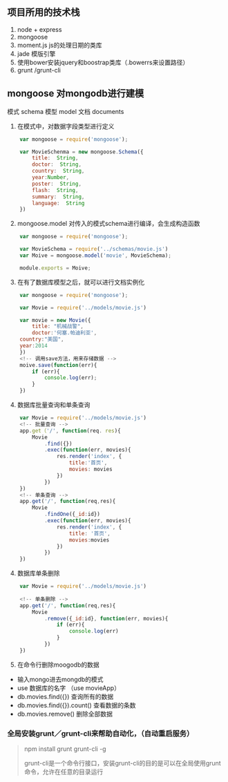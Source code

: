 ## 项目所用的技术栈
1. node + express
2. mongoose
3. moment.js js的处理日期的类库
4. jade 模版引擎
5. 使用bower安装jquery和boostrap类库（.bowerrs来设置路径）
6. grunt /grunt-cli
## mongoose 对mongodb进行建模
模式 schema
模型 model
文档 documents


1. 在模式中，对数据字段类型进行定义
```js
	var mongoose = require('mongoose');

	var MovieSchenma = new mongoose.Schema({
		title:  String,
		doctor:  String,
		country:  String,
		year:Number,
		poster:  String,
		flash:  String,
		summary:  String,
		language:  String
	})
```

2. mongoose.model 对传入的模式schema进行编译，会生成构造函数
```js
	var mongoose = require('mongoose');

	var MovieSchema = require('../schemas/movie.js')
	var Moive = mongoose.model('movie', MovieSchema);

	module.exports = Moive;
```

3. 在有了数据库模型之后，就可以进行文档实例化
```js
	var mongoose = require('mongoose');

	var Movie = require('../models/movie.js')

	var movie = new Movie({
		title: "机械战警",
		doctor:'何塞.帕迪利亚',
    country:"美国",
    year:2014
	})
	<!-- 调用save方法，用来存储数据 -->
	moive.save(function(err){
		if (err){
			console.log(err);
		}
	})
```

4. 数据库批量查询和单条查询
```js
	var Movie = require('../models/movie.js')
	<!-- 批量查询 -->
	app.get（'/', function(req. res){
		Movie
			.find({})
			.exec(function(err, movies){
				res.render('index', {
					title:'首页',
					movies: movies
				})
			})
	})
	<!-- 单条查询 -->
	app.get('/', function(req,res){
		Movie
			.findOne({_id:id})
			.exec(function(err, movies){
				res.render('index', {
					title: '首页',
					movies:movies
				})
			})
	})
```

4. 数据库单条删除
```js
	var Movie = require('../models/movie.js')
	
	<!-- 单条删除 -->
	app.get('/', function(req,res){
		Movie
			.remove({_id:id}, function(err, movies){
				if (err){
					console.log(err)
				}			
			})
	})
```

5. 在命令行删除moogodb的数据
+ 输入mongo进去mongdb的模式
+ use 数据库的名字 （use movieApp）
+ db.movies.find({}) 查询所有的数据
+ db.movies.find({}).count() 查看数据的条数
+ db.movies.remove() 删除全部数据


### 全局安装grunt／grunt-cli来帮助自动化，（自动重启服务）
> npm install grunt grunt-cli -g
>
> grunt-cli是一个命令行接口，安装grunt-cli的目的是可以在全局使用grunt命令，允许在任意的目录运行







